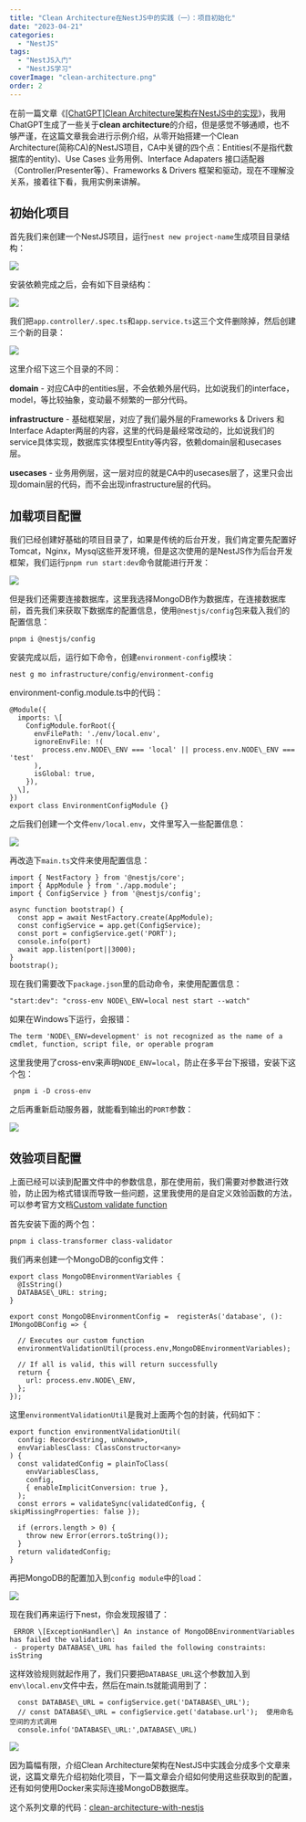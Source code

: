 ```yaml
---
title: "Clean Architecture在NestJS中的实践（一）：项目初始化"
date: "2023-04-21"
categories: 
  - "NestJS"
tags: 
  - "NestJS入门"
  - "NestJS学习"
coverImage: "clean-architecture.png"
order: 2
---
```


在前一篇文章《[\[ChatGPT\]Clean Architecture架构在NestJS中的实现](../clean-architecture-in-nestjs-by-chatgpt/)》，我用ChatGPT生成了一些关于**clean architecture**的介绍，但是感觉不够通顺，也不够严谨，在这篇文章我会进行示例介绍，从零开始搭建一个Clean Architecture(简称CA)的NestJS项目，CA中关键的四个点：Entities(不是指代数据库的entity)、Use Cases 业务用例、Interface Adapaters 接口适配器（Controller/Presenter等）、Frameworks & Drivers 框架和驱动，现在不理解没关系，接着往下看，我用实例来讲解。

## 初始化项目

首先我们来创建一个NestJS项目，运行`nest new project-name`生成项目目录结构：

![](images/image-20.png)

安装依赖完成之后，会有如下目录结构：

![](images/image-22.png)

我们把`app.controller/.spec.ts`和`app.service.ts`这三个文件删除掉，然后创建三个新的目录：

![](images/image-23.png)

这里介绍下这三个目录的不同：

**domain** - 对应CA中的entities层，不会依赖外层代码，比如说我们的interface，model，等比较抽象，变动最不频繁的一部分代码。

**infrastructure** - 基础框架层，对应了我们最外层的Frameworks & Drivers 和 Interface Adapter两层的内容，这里的代码是最经常改动的，比如说我们的service具体实现，数据库实体模型Entity等内容，依赖domain层和usecases层。

**usecases** - 业务用例层，这一层对应的就是CA中的usecases层了，这里只会出现domain层的代码，而不会出现infrastructure层的代码。

## 加载项目配置

我们已经创建好基础的项目目录了，如果是传统的后台开发，我们肯定要先配置好Tomcat，Nginx，Mysql这些开发环境，但是这次使用的是NestJS作为后台开发框架，我们运行`pnpm run start:dev`命令就能进行开发：

![](images/image-24.png)

但是我们还需要连接数据库，这里我选择MongoDB作为数据库，在连接数据库前，首先我们来获取下数据库的配置信息，使用`@nestjs/config`包来载入我们的配置信息：
```
pnpm i @nestjs/config
```
安装完成以后，运行如下命令，创建`environment-config`模块：
```
nest g mo infrastructure/config/environment-config
```
environment-config.module.ts中的代码：
```
@Module({
  imports: \[
    ConfigModule.forRoot({
      envFilePath: './env/local.env',
      ignoreEnvFile: !(
        process.env.NODE\_ENV === 'local' || process.env.NODE\_ENV === 'test'
      ),
      isGlobal: true,
    }),
  \],
})
export class EnvironmentConfigModule {}
```
之后我们创建一个文件`env/local.env`，文件里写入一些配置信息：

![](images/image-25.png)

再改造下`main.ts`文件来使用配置信息：
```
import { NestFactory } from '@nestjs/core';
import { AppModule } from './app.module';
import { ConfigService } from '@nestjs/config';

async function bootstrap() {
  const app = await NestFactory.create(AppModule);
  const configService = app.get(ConfigService);
  const port = configService.get('PORT');
  console.info(port)
  await app.listen(port||3000);
}
bootstrap();
```
现在我们需要改下`package.json`里的启动命令，来使用配置信息：
```
"start:dev": "cross-env NODE\_ENV=local nest start --watch"
```
如果在Windows下运行，会报错：
```
The term 'NODE\_ENV=development' is not recognized as the name of a cmdlet, function, script file, or operable program
```
这里我使用了cross-env来声明`NODE_ENV=local`，防止在多平台下报错，安装下这个包：
```
 pnpm i -D cross-env
```
之后再重新启动服务器，就能看到输出的`PORT`参数：

![](images/image-26.png)

## 效验项目配置

上面已经可以读到配置文件中的参数信息，那在使用前，我们需要对参数进行效验，防止因为格式错误而导致一些问题，这里我使用的是自定义效验函数的方法，可以参考官方文档[Custom validate function](https://docs.nestjs.com/techniques/configuration#custom-validate-function)

首先安装下面的两个包：
```
pnpm i class-transformer class-validator
```
我们再来创建一个MongoDB的config文件：
```
export class MongoDBEnvironmentVariables {
  @IsString()
  DATABASE\_URL: string;
}

export const MongoDBEnvironmentConfig =  registerAs('database', (): IMongoDBConfig => {
  
  // Executes our custom function
  environmentValidationUtil(process.env,MongoDBEnvironmentVariables);

  // If all is valid, this will return successfully
  return {
    url: process.env.NODE\_ENV,
  };
});
```
这里`environmentValidationUtil`是我对上面两个包的封装，代码如下：
```
export function environmentValidationUtil(
  config: Record<string, unknown>, 
  envVariablesClass: ClassConstructor<any>
) {
  const validatedConfig = plainToClass(
    envVariablesClass,
    config,
    { enableImplicitConversion: true },
  );
  const errors = validateSync(validatedConfig, { skipMissingProperties: false });

  if (errors.length > 0) {
    throw new Error(errors.toString());
  }
  return validatedConfig;
}
```
再把MongoDB的配置加入到`config module`中的`load`：

![](images/image-27.png)

现在我们再来运行下nest，你会发现报错了：
```
 ERROR \[ExceptionHandler\] An instance of MongoDBEnvironmentVariables has failed the validation:
 - property DATABASE\_URL has failed the following constraints: isString 
```
这样效验规则就起作用了，我们只要把`DATABASE_URL`这个参数加入到`env\local.env`文件中去，然后在main.ts就能调用到了：
```
  const DATABASE\_URL = configService.get('DATABASE\_URL');
  // const DATABASE\_URL = configService.get('database.url');  使用命名空间的方式调用
  console.info('DATABASE\_URL:',DATABASE\_URL)
```
![](images/image-28.png)

因为篇幅有限，介绍Clean Architecture架构在NestJS中实践会分成多个文章来说，这篇文章先介绍初始化项目，下一篇文章会介绍如何使用这些获取到的配置，还有如何使用Docker来实际连接MongoDB数据库。

这个系列文章的代码：[clean-architecture-with-nestjs](https://github.com/HelloYu/clean-architecture-with-nestjs)
